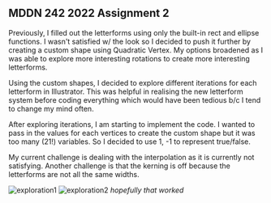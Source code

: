 ## MDDN 242 2022 Assignment 2

Previously, I filled out the letterforms using only the built-in rect and ellipse functions. I wasn't satisfied w/ the look so I decided to push it further by creating a custom shape using Quadratic Vertex. My options broadened as I was able to explore more interesting rotations to create more interesting letterforms. 

Using the custom shapes, I decided to explore different iterations for each letterform in Illustrator. This was helpful in realising the new letterform system before coding everything which would have been tedious b/c I tend to change my mind often.

After exploring iterations, I am starting to implement the code. I wanted to pass in the values for each vertices to create the custom shape but it was too many (21!) variables. So I decided to use 1, -1 to represent true/false. 

My current challenge is dealing with the interpolation as it is currently not satisfying. Another challenge is that the kerning is off because the letterforms are not all the same widths. 

![exploration1](https://i.imgur.com/PjCT6WR.png)
![exploration2](https://i.imgur.com/CTPJFww.png)
*hopefully that worked*
